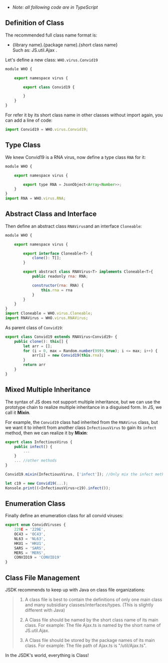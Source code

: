 - *Note: all following code are in TypeScript*

## Definition of Class
The recommended full class name format is:<br>
- {library name}.{package name}.{short class name}<br>
Such as: JS.util.Ajax .<br>

Let's define a new class: <code>WHO.virus.Convid19</code>
```javascript
module WHO {

    export namespace virus {

        export class Convid19 {

        }
    }
}        
```
For refer it by its short class name in other classes without import again, you can add a line of code:
```javascript
import Convid19 = WHO.virus.Convid19;
```

## Type Class
We knew Convid19 is a RNA virus, now define a type class <code>RNA</code> for it: 
```javascript
module WHO {

    export namespace virus {

        export type RNA = JsonObject<Array<Number>>;
    }
}    
import RNA = WHO.virus.RNA;
```

## Abstract Class and Interface
Then define an abstract class <code>RNAVirus</code>and an interface <code>Cloneable</code>:
```javascript
module WHO {

    export namespace virus {

        export interface Cloneable<T> {
            clone(): T[];
        }

        export abstract class RNAVirus<T> implements Cloneable<T>{
            public readonly rna: RNA;

            constructor(rna: RNA) {
                this.rna = rna
            }
        }
    }
}
import Cloneable = WHO.virus.Cloneable;        
import RNAVirus = WHO.virus.RNAVirus;        
```
As parent class of <code>Convid19</code>:
```javascript
export class Convid19 extends RNAVirus<Convid19> {
    public clone(): this[] {
        let arr = [];
        for (i = 0, max = Random.number(9999,true); i <= max; i++) { 
            arr[i] = new Convid19(this.rna);
        }
        return arr
    }
}
```

## Mixed Multiple Inheritance
The syntax of JS does not support multiple inheritance, but we can use the prototype chain to realize multiple inheritance in a disguised form. In JS, we call it <b>Mixin</b>.

For example, the <code>Convid19</code> class had inherited from the <code>RNAVirus</code> class,
but we want it to inherit from another class <code>InfectiousVirus</code> to gain its <code>infect</code> method, then we can realize it by <b>Mixin</b>: 
```javascript
export class InfectiousVirus {
    public infect() {
        ...
    }
    ... //other methods
}

Convid19.mixin(InfectiousVirus, ['infect']); //Only mix the infect method

let c19 = new Convid19(...);
Konsole.print((<InfectiousVirus>c19).infect());
```

## Enumeration Class
Finally define an enumeration class for all convid viruses: 
```javascript
export enum ConvidViruses {
    229E = '229E',
    OC43 = 'OC43',
    NL63 = 'NL63',
    HKU1 = 'HKU1',
    SARS = 'SARS',
    MERS = 'MERS',
    CONVID19 = 'CONVID19'
}     
```

## Class File Management
JSDK recommends to keep up with Java on class file organizations: 
> 1. A class file is best to contain the definitions of only one main class and many subsidiary classes/interfaces/types.
(This is slightly different with Java)
> 
> 2. A Class file should be named by the short class name of its main class. For example: The file Ajax.ts is named by the short name of JS.util.Ajax.
> 
> 3. A Class file should be stored by the package names of its main class. For example: The file path of Ajax.ts is "/util/Ajax.ts".

<p class="warn">
In the JSDK's world, everything is Class!
</p>